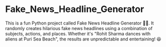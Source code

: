 # Fake_News_Headline_Generator
This is a fun Python project called Fake News Headline Generator 📰😂. It randomly creates hilarious fake news headlines using a combination of subjects, actions, and places. Whether it's "Rohit Sharma dances with aliens at Puri Sea Beach", the results are unpredictable and entertaining! 😆
